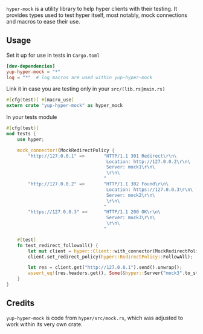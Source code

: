 `hyper-mock` is a utility library to help hyper clients with their testing. It provides types used to test hyper itself, most notably, mock connections and macros to ease their use.

## Usage

Set it up for use in tests in `Cargo.toml`
```toml
[dev-dependencies]
yup-hyper-mock = "*"
log = "*"  # log macros are used within yup-hyper-mock
```

Link it in case you are testing only in your `src/(lib.rs|main.rs)`
```Rust
#[cfg(test)] #[macro_use]
extern crate "yup-hyper-mock" as hyper_mock
```

In your tests module
```Rust
#[cfg(test)]
mod tests {
    use hyper;

    mock_connector!(MockRedirectPolicy {
        "http://127.0.0.1" =>       "HTTP/1.1 301 Redirect\r\n\
                                     Location: http://127.0.0.2\r\n\
                                     Server: mock1\r\n\
                                     \r\n\
                                    "
        "http://127.0.0.2" =>       "HTTP/1.1 302 Found\r\n\
                                     Location: https://127.0.0.3\r\n\
                                     Server: mock2\r\n\
                                     \r\n\
                                    "
        "https://127.0.0.3" =>      "HTTP/1.1 200 OK\r\n\
                                     Server: mock3\r\n\
                                     \r\n\
                                    "

    #[test]
    fn test_redirect_followall() {
        let mut client = hyper::Client::with_connector(MockRedirectPolicy);
        client.set_redirect_policy(hyper::RedirectPolicy::FollowAll);

        let res = client.get("http://127.0.0.1").send().unwrap();
        assert_eq!(res.headers.get(), Some(&hyper::Server("mock3".to_string())));
    }
}
```

## Credits

`yup-hyper-mock` is code from `hyper/src/mock.rs`, which was adjusted to work within its very own crate.